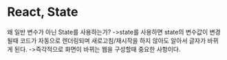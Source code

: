 # React, State

왜 일반 변수가 아닌 State를 사용하는가?
->state를 사용하면 state의 변수값이 변경될때 코드가 자동으로 렌더링되며 새로고침/재시작을 하지 않아도 알아서 글자가 바뀌게 된다.
->즉각적으로 화면이 바뀌는 웹을 구성할때 중요한 사항이다.
